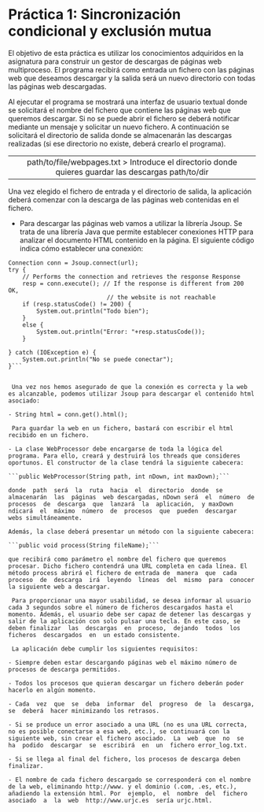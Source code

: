# Práctica 1: Sincronización condicional y exclusión mutua

 El objetivo de esta práctica es utilizar los conocimientos adquiridos en la asignatura para construir un gestor de descargas de páginas web multiproceso. El programa recibirá como entrada un fichero con las páginas web que deseamos descargar y la salida será un nuevo directorio con todas las páginas web descargadas.

 Al ejecutar el programa se mostrará una interfaz de usuario textual donde se solicitará el nombre del fichero que contiene las páginas web que queremos descargar. Si no se puede abrir  el fichero se deberá notificar mediante un mensaje y solicitar un nuevo fichero. A continuación  se  solicitará  el  directorio  de  salida  donde  se  almacenarán  las  descargas realizadas (si ese directorio no existe, deberá crearlo el programa).

<table align="center">
 <tr align="center">
  <td>path/to/file/webpages.txt > Introduce el directorio donde quieres guardar las descargas path/to/dir</td>
 </tr>
</table>

 Una vez elegido el fichero de entrada y el directorio de salida, la aplicación deberá comenzar con la descarga de las páginas web contenidas en el fichero.

- Para descargar las páginas web vamos a utilizar la librería Jsoup. Se trata de una librería Java que permite establecer conexiones HTTP para analizar el documento HTML contenido en la página. El siguiente código indica cómo establecer una conexión:

```// Creates a connection to a given url 
Connection conn = Jsoup.connect(url); 
try {      
	// Performs the connection and retrieves the response Response 
    resp = conn.execute(); // If the response is different from 200 OK, 
    						// the website is not reachable 
    if (resp.statusCode() != 200) { 
    	System.out.println("Todo bien"); 
    } 
    else {         
    	System.out.println("Error: "+resp.statusCode());
    } 
    
} catch (IOException e) { 
	System.out.println("No se puede conectar"); 
}```


 Una vez nos hemos asegurado de que la conexión es correcta y la web es alcanzable, podemos utilizar Jsoup para descargar el contenido html asociado:

- String html = conn.get().html();

 Para guardar la web en un fichero, bastará con escribir el html recibido en un fichero.

- La clase WebProcessor debe encargarse de toda la lógica del programa. Para ello, creará y destruirá los threads que consideres oportunos. El constructor de la clase tendrá la siguiente cabecera:

```public WebProcessor(String path, int nDown, int maxDown);```

donde  path  será  la  ruta  hacia  el  directorio  donde  se  almacenarán  las  páginas  web descargadas, nDown será  el  número  de  procesos  de  descarga  que  lanzará  la  aplicación,  y maxDown ndicará  el  máximo  número  de  procesos  que  pueden  descargar  webs simultáneamente.

Además, la clase deberá presentar un método con la siguiente cabecera:

```public void process(String fileName);```

que recibirá como parámetro el nombre del fichero que queremos procesar. Dicho fichero contendrá una URL completa en cada línea. El método process abrirá el fichero de entrada de  manera  que  cada  proceso  de  descarga  irá  leyendo  líneas  del  mismo  para  conocer  la siguiente web a descargar.

 Para proporcionar una mayor usabilidad, se desea informar al usuario cada 3 segundos sobre el número de ficheros descargados hasta el momento. Además, el usuario debe ser capaz de detener las descargas y salir de la aplicación con solo pulsar una tecla. En este caso, se deben finalizar  las  descargas  en  proceso,  dejando  todos  los  ficheros  descargados  en  un estado consistente.

 La aplicación debe cumplir los siguientes requisitos:

- Siempre deben estar descargando páginas web el máximo número de procesos de descarga permitidos.

- Todos los procesos que quieran descargar un fichero deberán poder hacerlo en algún momento.

- Cada  vez  que  se  deba  informar  del  progreso  de  la  descarga,  se  deberá  hacer minimizando los retrasos.

- Si se produce un error asociado a una URL (no es una URL correcta, no es posible conectarse a esa web, etc.), se continuará con la siguiente web, sin crear el fichero asociado.  La  web  que  no  se  ha  podido  descargar  se  escribirá  en  un  fichero error_log.txt.

- Si se llega al final del fichero, los procesos de descarga deben finalizar.

- El nombre de cada fichero descargado se corresponderá con el nombre de la web, eliminando http://www. y el dominio (.com, .es, etc.), añadiendo la extensión html. Por  ejemplo,  el  nombre  del  fichero  asociado  a  la  web  http://www.urjc.es  sería urjc.html.
